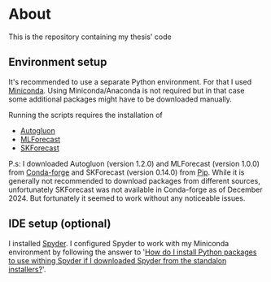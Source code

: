 # About

This is the repository containing my thesis' code

## Environment setup
It's recommended to use a separate Python environment. For that I used [Miniconda](https://docs.anaconda.com/miniconda/).
Using Miniconda/Anaconda is not required but in that case some additional packages might have to be downloaded manually.

Running the scripts requires the installation of
* [Autogluon](https://auto.gluon.ai/stable/install.html)
* [MLForecast](https://nixtlaverse.nixtla.io/mlforecast/index.html)
* [SKForecast](https://skforecast.org/0.14.0/index.html)

P.s: I downloaded Autogluon (version 1.2.0) and MLForecast (version 1.0.0) from [Conda-forge](https://conda-forge.org/) and SKForecast (version 0.14.0)
from [Pip](https://pypi.org/project/pip/). While it is generally not recommended to download packages from different sources, unfortunately SKForecast 
was not available in Conda-forge as of December 2024. But fortunately it seemed to work without any noticeable issues.

## IDE setup (optional)
I installed [Spyder](https://www.spyder-ide.org/). I configured Spyder to work with my Miniconda environment by following
the answer to '[How do I install Python packages to use withing Spyder if I downloaded Spyder from the standalon installers?](https://docs.spyder-ide.org/5/faq.html#using-spyder)'.
